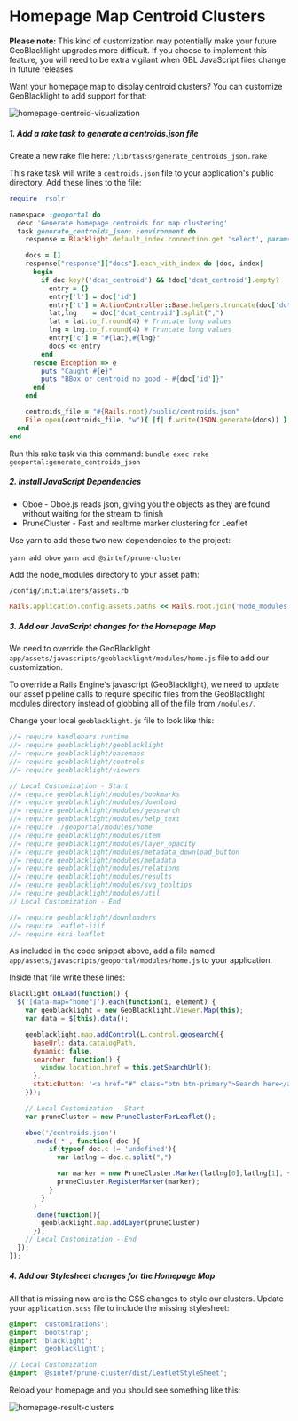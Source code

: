 # Homepage Map Centroid Clusters

<div class="note">
  <strong>Please note: </strong> This kind of customization may potentially make your future GeoBlacklight upgrades more difficult. If you choose to implement this feature, you will need to be extra vigilant when GBL JavaScript files change in future releases.
</div>

Want your homepage map to display centroid clusters? You can customize GeoBlacklight to add support for that:

<img alt="homepage-centroid-visualization" src="https://user-images.githubusercontent.com/69827/190460417-861da2f8-9580-4903-8215-4dc10d7166cf.png"/>

##### 1. Add a rake task to generate a centroids.json file

Create a new rake file here:
`/lib/tasks/generate_centroids_json.rake`

This rake task will write a `centroids.json` file to your application's public directory. Add these lines to the file:

```ruby
require 'rsolr'

namespace :geoportal do
  desc 'Generate homepage centroids for map clustering'
  task generate_centroids_json: :environment do
    response = Blacklight.default_index.connection.get 'select', params: { q: "*:*", rows: '1000000' }

    docs = []
    response["response"]["docs"].each_with_index do |doc, index|
      begin
        if doc.key?('dcat_centroid') && !doc['dcat_centroid'].empty?
          entry = {}
          entry['l'] = doc['id']
          entry['t'] = ActionController::Base.helpers.truncate(doc['dct_title_s'], length: 50)
          lat,lng    = doc['dcat_centroid'].split(",")
          lat = lat.to_f.round(4) # Truncate long values
          lng = lng.to_f.round(4) # Truncate long values
          entry['c'] = "#{lat},#{lng}"
          docs << entry
        end
      rescue Exception => e
        puts "Caught #{e}"
        puts "BBox or centroid no good - #{doc['id']}"
      end
    end

    centroids_file = "#{Rails.root}/public/centroids.json"
    File.open(centroids_file, "w"){ |f| f.write(JSON.generate(docs)) }
  end
end

```

Run this rake task via this command: `bundle exec rake geoportal:generate_centroids_json`

##### 2. Install JavaScript Dependencies

* Oboe - Oboe.js reads json, giving you the objects as they are found without waiting for the stream to finish
* PruneCluster - Fast and realtime marker clustering for Leaflet

Use yarn to add these two new dependencies to the project:

`yarn add oboe`
`yarn add @sintef/prune-cluster`

Add the node_modules directory to your asset path:

`/config/initializers/assets.rb`

```ruby
Rails.application.config.assets.paths << Rails.root.join('node_modules')
```

##### 3. Add our JavaScript changes for the Homepage Map

We need to override the GeoBlacklight `app/assets/javascripts/geoblacklight/modules/home.js` file to add our customization.

To override a Rails Engine's javascript (GeoBlacklight), we need to update our asset pipeline calls to require specific files from the GeoBlacklight modules directory instead of globbing all of the file from `/modules/`.

Change your local `geoblacklight.js` file to look like this:

```javascript
//= require handlebars.runtime
//= require geoblacklight/geoblacklight
//= require geoblacklight/basemaps
//= require geoblacklight/controls
//= require geoblacklight/viewers

// Local Customization - Start
//= require geoblacklight/modules/bookmarks
//= require geoblacklight/modules/download
//= require geoblacklight/modules/geosearch
//= require geoblacklight/modules/help_text
//= require ./geoportal/modules/home
//= require geoblacklight/modules/item
//= require geoblacklight/modules/layer_opacity
//= require geoblacklight/modules/metadata_download_button
//= require geoblacklight/modules/metadata
//= require geoblacklight/modules/relations
//= require geoblacklight/modules/results
//= require geoblacklight/modules/svg_tooltips
//= require geoblacklight/modules/util
// Local Customization - End

//= require geoblacklight/downloaders
//= require leaflet-iiif
//= require esri-leaflet

```

As included in the code snippet above, add a file named `app/assets/javascripts/geoportal/modules/home.js` to your application.

Inside that file write these lines:

```javascript
Blacklight.onLoad(function() {
  $('[data-map="home"]').each(function(i, element) {
    var geoblacklight = new GeoBlacklight.Viewer.Map(this);
    var data = $(this).data();

    geoblacklight.map.addControl(L.control.geosearch({
      baseUrl: data.catalogPath,
      dynamic: false,
      searcher: function() {
        window.location.href = this.getSearchUrl();
      },
      staticButton: '<a href="#" class="btn btn-primary">Search here</a>'
    }));

    // Local Customization - Start
    var pruneCluster = new PruneClusterForLeaflet();

    oboe('/centroids.json')
      .node('*', function( doc ){
          if(typeof doc.c != 'undefined'){
            var latlng = doc.c.split(",")

            var marker = new PruneCluster.Marker(latlng[0],latlng[1], {popup: "<a href='/catalog/" + doc.l + "'>" + doc.t + "</a>"});
            pruneCluster.RegisterMarker(marker);
          }
        }
      )
      .done(function(){
        geoblacklight.map.addLayer(pruneCluster)
      });
    // Local Customization - End
  });
});

```

##### 4. Add our Stylesheet changes for the Homepage Map

All that is missing now are is the CSS changes to style our clusters. Update your `application.scss` file to include the missing stylesheet:

```scss
@import 'customizations';
@import 'bootstrap';
@import 'blacklight';
@import 'geoblacklight';

// Local Customization
@import '@sintef/prune-cluster/dist/LeafletStyleSheet';

```

Reload your homepage and you should see something like this:

<img alt='homepage-result-clusters' src='https://user-images.githubusercontent.com/69827/190491281-b320babf-4d6a-45c2-a2e2-a2f6c1fdb5d1.png'/>
